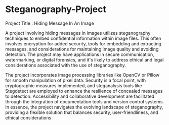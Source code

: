 # Steganography-Project
Project Title : Hiding Message In An Image

A project involving hiding messages in images utilizes steganography techniques to embed confidential information within image files. This often involves encryption for added security, tools for embedding and extracting messages, and considerations for maintaining image quality and avoiding detection. The project may have applications in secure communication, watermarking, or digital forensics, and it's likely to address ethical and legal considerations associated with the use of steganography.

The project incorporates image processing libraries like OpenCV or Pillow for smooth manipulation of pixel data. Security is a focal point, with cryptographic measures implemented, and steganalysis tools like Stegdetect are employed to enhance the resilience of concealed messages to detection. Accessibility and collaborative development are facilitated through the integration of documentation tools and version control systems. In essence, the project navigates the evolving landscape of steganography, providing a flexible solution that balances security, user-friendliness, and ethical considerations







